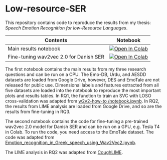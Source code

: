 # Low-resource-SER

This repository contains code to reproduce the results from my thesis: _Speech Emotion Recognition for low-Resource Languages_.

| Contents                                     | Notebook                                                                                                                                                                                                            |
|------------------------------------------|---------------------------------------------------------------------------------------------------------------------------------------------------------------------------------------------------------------------|
| Main results notebook | [![Open In Colab](https://colab.research.google.com/assets/colab-badge.svg)](https://colab.research.google.com/drive/18DiGSut_kUQjf5N97L0oElmXZ-ag0lAG?usp=sharing) |
| Fine-tuning wav2vec 2.0 for Danish SER | [![Open In Colab](https://colab.research.google.com/assets/colab-badge.svg)](https://colab.research.google.com/drive/1e0jXJnh-3AuOVrg-WfKR-SBlcfpcH4lh?usp=sharing) |

The first notebook contains the main results from my three research questions and can be run on a CPU. The Emo-DB, Urdu, and AESDD datasets are loaded from Google Drive, however, DES and EmoTale are not released for public use. Dimensional labels and features extracted from all five datasets are loaded into the notebook to reproduce the most important plots and results tables. In RQ1, the function to train an SVC with LOSO cross-validation was adapted from [w2v2-how-to
/notebook.ipynb](https://github.com/audeering/w2v2-how-to/blob/main/notebook.ipynb). In RQ2, the results from LIME analysis are loaded from Google Drive, and so are the results from fine-tuning in RQ3. 

The second notebook contains the code for fine-tuning a pre-trained wav2vec 2.0 model for Danish SER and can be run on a GPU, e.g. Tesla T4 in Colab. To run the code, you need access to the EmoTale dataset. The code was adapted from [Emotion_recognition_in_Greek_speech_using_Wav2Vec2.ipynb](https://github.com/m3hrdadfi/soxan/blob/main/notebooks/Emotion_recognition_in_Greek_speech_using_Wav2Vec2.ipynb).

The LIME analysis in RQ2 was adapted from [CoughLIME](https://github.com/glam-imperial/CoughLIME).
